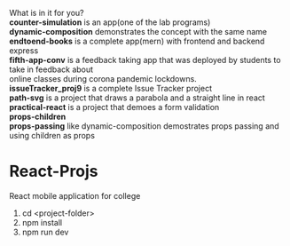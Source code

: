 What is in it for you?<br/>
**counter-simulation** is an app(one of the lab programs)<br/>
**dynamic-composition** demonstrates the concept with the same name<br/>
**endtoend-books** is a complete app(mern) with frontend and backend express<br/>
**fifth-app-conv** is a feedback taking app that was deployed by students to take in feedback about<br/>
online classes during corona pandemic lockdowns.<br/>
**issueTracker_proj9** is a complete Issue Tracker project<br/>
**path-svg** is a project that draws a parabola and a straight line in react<br/>
**practical-react** is a project that demoes a form validation<br/>
**props-children <br/>
props-passing** like dynamic-composition demostrates props passing and using children as props<br/>

# React-Projs
React mobile application for college

1. cd \<project-folder\><br/>
2. npm install<br/>
3. npm run dev<br/>
